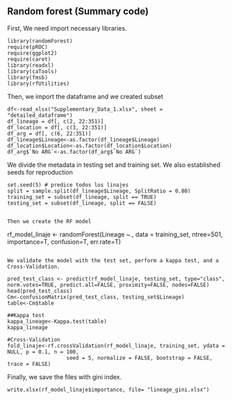 ## Random forest (Summary code)

First, We need import necessary libraries.

```
library(randomForest)
require(pROC)
require(ggplot2)
require(caret)
library(readxl)
library(caTools)
library(fmsb)
library(rfUtilities)
```

Then, we import the dataframe and we created subset

```
df<-read_xlsx("Supplementary_Data_1.xlsx", sheet = "detailed_dataframe")
df_lineage = df[, c(2, 22:351)]
df_location = df[, c(3, 22:351)]
df_arg = df[, c(6, 22:351)]
df_lineage$Lineage<-as.factor(df_lineage$Lineage)
df_location$Location<-as.factor(df_location$Location)
df_arg$`No ARG`<-as.factor(df_arg$`No ARG`)
```

We divide the metadata in testing set and training set. We also established seeds for reproduction

```
set.seed(5) # predice todos los linajes
split = sample.split(df_lineage$Lineage, SplitRatio = 0.80)
training_set = subset(df_lineage, split == TRUE)
testing_set = subset(df_lineage, split == FALSE)


Then we create the RF model

```
rf_model_linaje <- randomForest(Lineage ~., data = training_set,
                                ntree=501, importance=T, confusion=T, err.rate=T)
    
```

We validate the model with the test set, perform a kappa test, and a Cross-Validation.
                                
pred_test_class <- predict(rf_model_linaje, testing_set, type="class", norm.votes=TRUE, predict.all=FALSE, proximity=FALSE, nodes=FALSE)
head(pred_test_class)
Cm<-confusionMatrix(pred_test_class, testing_set$Lineage)
table<-Cm$table

##Kappa test
kappa_lineage<-Kappa.test(table)
kappa_lineage

#Cross-Validation
fold_linaje<-rf.crossValidation(rf_model_linaje, training_set, ydata = NULL, p = 0.1, n = 100,
                   seed = 5, normalize = FALSE, bootstrap = FALSE, trace = FALSE)

```
Finally, we save the files with gini index.
```
write.xlsx(rf_model_linaje$importance, file= "lineage_gini.xlsx")
```

